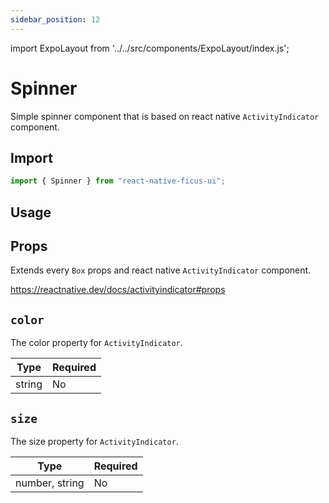 ```yaml
---
sidebar_position: 12
---
```


import ExpoLayout from '../../src/components/ExpoLayout/index.js';

# Spinner

Simple spinner component that is based on react native `ActivityIndicator` component.

## Import

```js
import { Spinner } from "react-native-ficus-ui";
```

## Usage

<ExpoLayout id="spinner" />

## Props

Extends every `Box` props and react native `ActivityIndicator` component.

https://reactnative.dev/docs/activityindicator#props

`color`
---
The color property for `ActivityIndicator`.

|Type|Required|
|---|---|
|string|No|

`size`
---
The size property for `ActivityIndicator`.

|Type|Required|
|---|---|
|number, string|No|